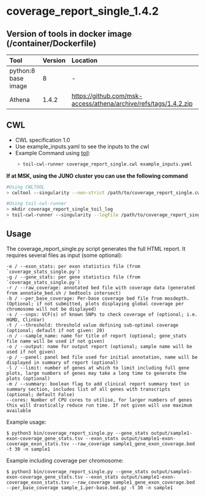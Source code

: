 # coverage_report_single_1.4.2  

## Version of tools in docker image \(/container/Dockerfile\)

| Tool | Version | Location |
| :--- | :--- | :--- |
| python:8 base image | 8 | - |
| Athena | 1.4.2 | https://github.com/msk-access/athena/archive/refs/tags/1.4.2.zip |


## CWL

* CWL specification 1.0
* Use example\_inputs.yaml to see the inputs to the cwl
* Example Command using [toil](https://toil.readthedocs.io):

```bash
    > toil-cwl-runner coverage_report_single.cwl example_inputs.yaml
```

**If at MSK, using the JUNO cluster you can use the following command**

```bash
#Using CWLTOOL
> cwltool --singularity --non-strict /path/to/coverage_report_single.cwl /path/to/inputs.yaml

#Using toil-cwl-runner
> mkdir coverage_report_single_toil_log
> toil-cwl-runner --singularity --logFile /path/to/coverage_report_single_toil_log/cwltoil.log  --jobStore /path/to/coverage_report_single_jobStore --batchSystem lsf --workDir /path/to/coverage_report_single_toil_log --outdir . --writeLogs /path/to/coverage_report_single_toil_log --logLevel DEBUG --stats --retryCount 2 --disableCaching --maxLogFileSize 20000000000 /path/to/coverage_report_single.cwl /path/to/inputs.yaml > coverage_report_single_toil.stdout 2> coverage_report_single_toil.stderr &
```

## Usage

The coverage_report_single.py script generates the full HTML report. It requires several files as input (some optional):

```
-e / --exon_stats: per exon statistics file (from `coverage_stats_single.py`)
-g / --gene_stats: per gene statistics file (from `coverage_stats_single.py`)
-r / --raw_coverage: annotated bed file with coverage data (generated from annotate_bed.sh / bedtools intersect)
-b / --per_base_coverage: Per-base coverage bed file from mosdepth. (Optional; if not submitted, plots displaying global coverage per chromosome will not be displayed)
-s / --snps: VCF(s) of known SNPs to check coverage of (optional; i.e. HGMD, ClinVar)
-t / --threshold: threshold value defining sub-optimal coverage (optional; default if not given: 20)
-n / --sample_name: name for title of report (optional; gene_stats file name will be used if not given)
-o / --output: name for output report (optional; sample name will be used if not given)
-p / --panel: panel bed file used for initial annotation, name will be displayed in summary of report (optional)
-l / --limit: number of genes at which to limit including full gene plots, large numbers of genes may take a long time to generate the plots (optional)
-m / --summary: boolean flag to add clinical report summary text in summary section, includes list of all genes with transcripts (optional; default False)
--cores: Number of CPU cores to utilise, for larger numbers of genes this will drastically reduce run time. If not given will use maximum available
```

Example usage:

```
$ python3 bin/coverage_report_single.py --gene_stats output/sample1-exon-coverage_gene_stats.tsv --exon_stats output/sample1-exon-coverage_exon_stats.tsv --raw_coverage sample1_gene_exon_coverage.bed -t 30 -n sample1
```

Example including coverage per chromosome:

```
$ python3 bin/coverage_report_single.py --gene_stats output/sample1-exon-coverage_gene_stats.tsv --exon_stats output/sample1-exon-coverage_exon_stats.tsv --raw_coverage sample1_gene_exon_coverage.bed --per_base_coverage sample_1.per-base.bed.gz -t 30 -n sample1
```
